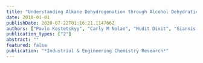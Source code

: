 ```yaml
---
title: "Understanding Alkane Dehydrogenation through Alcohol Dehydration on $γ$-Al2O3"
date: 2018-01-01
publishDate: 2020-07-22T01:16:21.114766Z
authors: ["Pavlo Kostetskyy", "Carly M Nolan", "Mudit Dixit", "Giannis Mpourmpakis"]
publication_types: ["2"]
abstract: ""
featured: false
publication: "*Industrial & Engineering Chemistry Research*"
---
```


